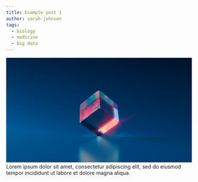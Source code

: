 ```yaml
---
title: Example post 1
author: sarah-johnson
tags:
  - biology
  - medicine
  - big data
---
```

![This is example post](/images/background.jpg)
Lorem ipsum dolor sit amet, consectetur adipiscing elit, sed do eiusmod tempor incididunt ut labore et dolore magna aliqua.
